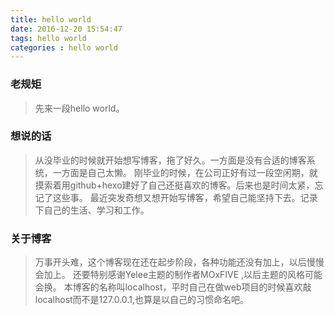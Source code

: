 ```yaml
---
title: hello world
date: 2016-12-20 15:54:47
tags: hello world 
categories : hello world
---
```


### 老规矩
> 先来一段hello world。

### 想说的话
> 从没毕业的时候就开始想写博客，拖了好久。一方面是没有合适的博客系统，一方面是自己太懒。
> 刚毕业的时候，在公司正好有过一段空闲期，就摸索着用github+hexo建好了自己还挺喜欢的博客。后来也是时间太紧，忘记了这些事。
最近突发奇想又想开始写博客，希望自己能坚持下去。记录下自己的生活、学习和工作。

### 关于博客
> 万事开头难，这个博客现在还在起步阶段，各种功能还没有加上，以后慢慢会加上。
> 还要特别感谢Yelee主题的制作者MOxFIVE ,以后主题的风格可能会换。
> 本博客的名称叫localhost，平时自己在做web项目的时候喜欢敲localhost而不是127.0.0.1,也算是以自己的习惯命名吧。